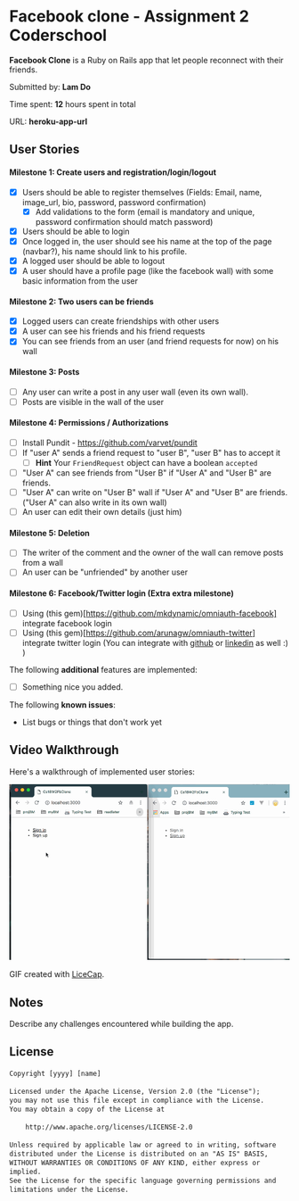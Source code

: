 # Facebook clone - Assignment 2 Coderschool

**Facebook Clone** is a Ruby on Rails app that let people reconnect with their friends.

Submitted by: **Lam Do**

Time spent: **12** hours spent in total

URL: **heroku-app-url**

## User Stories

#### Milestone 1: Create users and registration/login/logout
* [x] Users should be able to register themselves (Fields: Email, name, image_url, bio, password, password confirmation)
  * [x] Add validations to the form (email is mandatory and unique, password confirmation should match password)
* [x] Users should be able to login
* [x] Once logged in, the user should see his name at the top of the page (navbar?), his name should link to his profile.
* [x] A logged user should be able to logout
* [x] A user should have a profile page (like the facebook wall) with some basic information from the user

#### Milestone 2: Two users can be friends

* [x] Logged users can create friendships with other users
* [x] A user can see his friends and his friend requests
* [x] You can see friends from an user (and friend requests for now) on his wall

#### Milestone 3: Posts

* [ ] Any user can write a post in any user wall (even its own wall).
* [ ] Posts are visible in the wall of the user

#### Milestone 4: Permissions / Authorizations

* [ ] Install Pundit - https://github.com/varvet/pundit
* [ ] If "user A" sends a friend request to "user B", "user B" has to accept it
  * [ ] **Hint** Your `FriendRequest` object can have a boolean `accepted`
* [ ] "User A" can see friends from "User B" if "User A" and "User B" are friends.
* [ ] "User A" can write on "User B" wall if "User A" and "User B" are friends. ("User A" can also write in its own wall)
* [ ] An user can edit their own details (just him)

#### Milestone 5: Deletion

* [ ] The writer of the comment and the owner of the wall can remove posts from a wall
* [ ] An user can be "unfriended" by another user

#### Milestone 6: Facebook/Twitter login (Extra extra milestone)
* [ ] Using (this gem)[https://github.com/mkdynamic/omniauth-facebook] integrate facebook login
* [ ] Using (this gem)[https://github.com/arunagw/omniauth-twitter] integrate twitter login
(You can integrate with [github](https://github.com/omniauth/omniauth-github) or [linkedin](https://github.com/skorks/omniauth-linkedin) as well :) )

The following **additional** features are implemented:

* [ ] Something nice you added.

The following **known issues**:

* List bugs or things that don't work yet

## Video Walkthrough

Here's a walkthrough of implemented user stories:

![Video Walkthrough](cs18_w2_fb_clone_v2.gif)

GIF created with [LiceCap](http://www.cockos.com/licecap/).

## Notes

Describe any challenges encountered while building the app.

## License

    Copyright [yyyy] [name]

    Licensed under the Apache License, Version 2.0 (the "License");
    you may not use this file except in compliance with the License.
    You may obtain a copy of the License at

        http://www.apache.org/licenses/LICENSE-2.0

    Unless required by applicable law or agreed to in writing, software
    distributed under the License is distributed on an "AS IS" BASIS,
    WITHOUT WARRANTIES OR CONDITIONS OF ANY KIND, either express or implied.
    See the License for the specific language governing permissions and
    limitations under the License.
